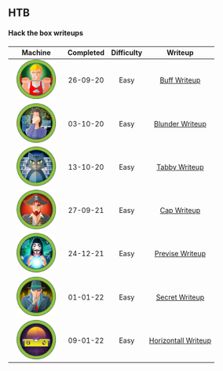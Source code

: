 ## HTB

#### Hack the box writeups

| Machine                                   | Completed | Difficulty | Writeup                                  |
|:-----------------------------------------:|:---------:|:----------:|:----------------------------------------:|
| <img width=80% src="img/buff.png">        | 26-09-20  | Easy       | [Buff Writeup](./writeups/buff.md)       |
| <img width=80% src="img/blunder.png">     | 03-10-20  | Easy       | [Blunder Writeup](./writeups/blunder.md) |
| <img width=80% src="img/tabby.png">       | 13-10-20  | Easy       | [Tabby Writeup](./writeups/tabby.md)     |
| <img width=80% src="img/cap.png">         | 27-09-21  | Easy       | [Cap Writeup](./writeups/cap.md)         |
| <img width=80% src="img/previse.png">     | 24-12-21  | Easy       | [Previse Writeup](./writeups/previse.md) |
| <img width=80% src="img/secret.png">      | 01-01-22  | Easy       | [Secret Writeup](./writeups/secret.md)   |
| <img width=80% src="img/horizontall.png"> | 09-01-22  | Easy       | [Horizontall Writeup](./writeups/horizontall.md)   |

